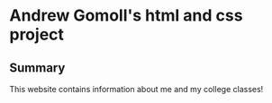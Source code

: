 # Andrew Gomoll's html and css project
## Summary
This website contains information about me and my college classes!
